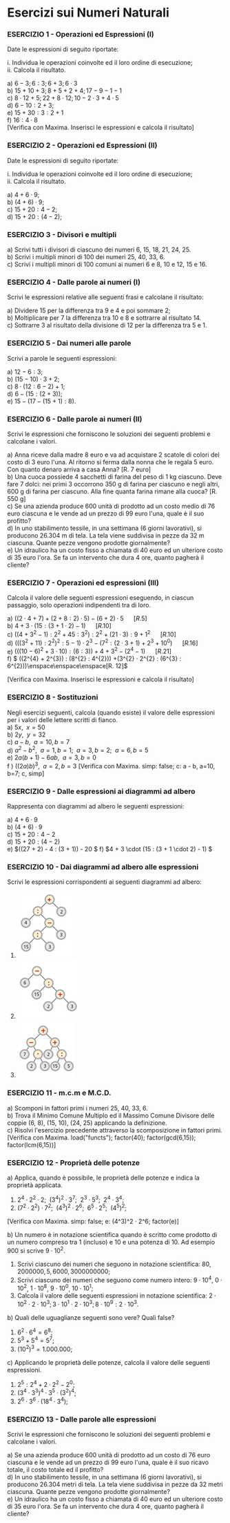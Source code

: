 
# Esercizi sui Numeri Naturali

### ESERCIZIO 1 - Operazioni ed Espressioni (I)

Date le espressioni di seguito riportate:    

i. Individua le operazioni coinvolte ed il loro ordine di esecuzione;  
ii. Calcola il risultato.  

a) $6 - 3; 6 : 3; 6 + 3; 6 · 3$  
b) $15 + 10 + 3; 8 + 5 + 2 + 4; 17 - 9 - 1 - 1$  
c) $8 · 12 + 5; 22 + 8 · 12; 10 - 2 · 3 + 4 · 5$    
d) $6 − 10 : 2 + 3$;  
e) $15 + 30 : 3 : 2 + 1$  
f) $16 : 4 · 8$  
[Verifica con Maxima. Inserisci le espressioni e calcola il risultato] 


### ESERCIZIO 2 - Operazioni ed Espressioni (II)

Date le espressioni di seguito riportate:    

i. Individua le operazioni coinvolte ed il loro ordine di esecuzione;  
ii. Calcola il risultato.  

a) $4 + 6·9$;  
b) $(4 + 6)·9$;  
c) $15 + 20 : 4 − 2$;  
d) $15 + 20 : (4 − 2)$;  

### ESERCIZIO 3 - Divisori e multipli

a) Scrivi tutti i divisori di ciascuno dei numeri 6, 15, 18, 21, 24, 25.  
b) Scrivi i multipli minori di 100 dei numeri 25, 40, 33, 6.  
c) Scrivi i multipli minori di 100 comuni ai numeri 6 e 8, 10 e 12, 15 e 16.   

### ESERCIZIO 4 - Dalle parole ai numeri (I)

Scrivi le espressioni relative alle seguenti frasi e calcolane il risultato:  

a) Dividere 15 per la differenza tra 9 e 4 e poi sommare 2;  
b) Moltiplicare per 7 la differenza tra 10 e 8 e sottrarre al risultato 14.  
c) Sottrarre 3 al risultato della divisione di 12 per la differenza tra 5 e 1.

### ESERCIZIO 5 - Dai numeri alle parole

Scrivi a parole le seguenti espressioni:  

a) $12 − 6 : 3$;  
b) $(15 − 10) · 3 + 2$;  
c) $8·(12 : 6 − 2) + 1$;   
d) $6 − (15 : (2 + 3))$;  
e) $15 − (17 − (15 + 1) : 8)$.

### ESERCIZIO 6 - Dalle parole ai numeri (II)

Scrivi le espressioni che forniscono le soluzioni dei seguenti problemi e calcolane i valori.  

a) Anna riceve dalla madre 8 euro e va ad acquistare 2 scatole di colori del costo di 3 euro l'una. Al ritorno si ferma dalla nonna che le regala 5 euro. Con quanto denaro arriva a casa Anna? [R. 7 euro]  
b) Una cuoca possiede 4 sacchetti di farina del peso di 1 kg ciascuno. Deve fare 7 dolci: nei primi 3 occorrono 350 g di farina per ciascuno e negli altri, 600 g di farina per ciascuno. Alla fine quanta farina rimane alla cuoca? [R. 550 g]  
c) Se una azienda produce 600 unità di prodotto ad un costo medio di 76 euro ciascuna e le vende ad un prezzo di 99 euro l'una, quale è il suo profitto?  
d) In uno stabilimento tessile, in una settimana (6 giorni lavorativi), si producono 26.304 m di tela. La tela viene suddivisa in pezze da 32 m ciascuna. Quante pezze vengono prodotte giornalmente?  
e) Un idraulico ha un costo fisso a chiamata di 40 euro ed un ulteriore costo di 35 euro l'ora. Se fa un intervento che dura 4 ore, quanto pagherà il cliente?

### ESERCIZIO 7 - Operazioni ed espressioni (III)

Calcola il valore delle seguenti espressioni eseguendo, in ciascun passaggio, solo operazioni indipendenti tra di loro.  

a) $((2·4 + 7) + (2 + 8 : 2)·5) − (6 + 2)·5 \enspace\enspace\enspace[R. 5]$    
b) $4 + 3·(15 : (3 + 1·2) − 1) \enspace\enspace\enspace[R. 10]$    
c) $((4 + 3^{2} − 1) : 2^{2} + 45 : 3^{2} ) : 2^{2} + (21·3) : 9 + 1^{2} \enspace\enspace\enspace[R. 10]$      
d) $(((3^{2} + 11) : 2^{2} )^{2} : 5 − 1) · 2^{3} − (7^2 : (2·3 + 1) + 2^{3} + 10^{0} ) \enspace\enspace\enspace[R. 16]$  
e) $(((10 - 6)^{2} + 3·10) : (6 : 3)) + 4 + 3^{2} - (2^{4} - 1) \enspace\enspace\enspace[R. 21]$  
f) $ ((2^{4} + 2^{3}) : (8^{2} : 4^{2})) +(3^{2} · 2^{2} : (6^{3} : 6^{2}))\enspace\enspace\enspace[R. 12]$  

[Verifica con Maxima. Inserisci le espressioni e calcola il risultato] 

### ESERCIZIO 8 - Sostituzioni
Negli esercizi seguenti, calcola (quando esiste) il valore delle espressioni per i valori delle lettere
scritti di fianco.  
a) $5x, \enspace x = 50$  
b) $2y, \enspace y = 32$  
c) $a − b, \enspace a = 10, b = 7$  
d) $a^{2} − b^{2}, \enspace a = 1, b = 1; \enspace a = 3, b = 2; \enspace a = 6, b = 5$  
e) $2a(b + 1) - 6ab , \enspace a = 3, b = 0$  
f ) $((2a)b)^{3}, \enspace a = 2, b = 3$
[Verifica con Maxima. simp: false; c: a - b, a=10, b=7; c, simp] 

### ESERCIZIO 9 - Dalle espressioni ai diagrammi ad albero
Rappresenta con diagrammi ad albero le seguenti espressioni:  

a) $4 + 6·9$  
b) $(4 + 6)·9$  
c) $15 + 20 : 4 − 2$  
d) $15 + 20 : (4 − 2)$  
e) $((27 + 2) - 4 : (3 + 1)) - 20 $
f) $4 + 3 \cdot (15 : (3 + 1 \cdot 2) - 1)  $

### ESERCIZIO 10 - Dai diagrammi ad albero alle espressioni
Scrivi le espressioni corrispondenti ai seguenti diagrammi ad albero:  

1. ![Albero](img\Albero1.png)
2. ![Albero](img\Albero2.png)
3. ![Albero](img\Albero3.png)

### ESERCIZIO 11 - m.c.m e M.C.D.

a) Scomponi in fattori primi i numeri 25, 40, 33, 6.  
b) Trova il Minimo Comune Multiplo ed il Massimo Comune Divisore delle coppie (6, 8), (15, 10), (24, 25) applicando la definizione.  
c) Risolvi l'esercizio precedente attraverso la scomposizione in fattori primi. 
[Verifica con Maxima. load("functs"); factor(40); factor(gcd(6,15)); factor(lcm(6,15))] 

### ESERCIZIO 12 - Proprietà delle potenze

a) Applica, quando è possibile, le proprietà delle potenze e indica la proprietà applicata.  

1. $2^{4} · 2^{2}·2; \enspace (3^{4})^{2} · 3^{7}; \enspace  2^{3} · 5^{3}; \enspace 2^{4} · 3^{4};$   
2. $(7^{2} · 2^{2}) · 7^{2}; \enspace (4^{3})^{2} · 2^{6}; \enspace 6^{5} · 2^{5}; \enspace  (4^{5})^{2};$  

[Verifica con Maxima. simp: false; e: (4^3)^2 · 2^6; factor(e)] 

b) Un numero è in notazione scientifica quando è scritto come prodotto di un numero compreso tra 1 (incluso) e 10 e una potenza di 10. Ad esempio 900 si scrive $9\cdot 10^2$. 

1. Scrivi ciascuno dei numeri che seguono in notazione scientifica: $80, 2000000, 5, 6000, 3000000000;$
2. Scrivi ciascuno dei numeri che seguono come numero intero:  $9\cdot 10^4$, $0\cdot 10^2$, $1\cdot 10^8$, $9\cdot 10^0$, $10\cdot 10^1;$
3. Calcola il valore delle seguenti espressioni in notazione scientifica: $2 \cdot 10^2 \cdot 2 \cdot 10^3; 3 \cdot 10^1 \cdot 2 \cdot 10^3; 8 \cdot 10^9 : 2 \cdot 10^3.$

b) Quali delle uguaglianze seguenti sono vere? Quali false?  

1. $6^{2} · 6^{4}=6^{8}; \enspace$  
2. $5^{3} + 5^{4} = 5^{7};$
3. $(10^{2})^{3} = 1.000.000;$  

c) Applicando le proprietà delle potenze, calcola il valore delle seguenti espressioni.  

1. $2^{5}:2^{4} + 2·2^{2} - 2^{0}$;  
2. $(3^{4} · 3^{3})^{4} · 3^{5} · (3^{2} )^{4}$;  
3. $2^{6} · 3^{6} · (18^{4} · 3^{4});$  

### ESERCIZIO 13 - Dalle parole alle espressioni

Scrivi le espressioni che forniscono le soluzioni dei seguenti problemi e calcolane i valori.  

a) Se una azienda produce 600 unità di prodotto ad un costo di 76 euro ciascuna e le vende ad un prezzo di 99 euro l'una, quale è il suo ricavo totale, il costo totale ed il profitto?   
d) In uno stabilimento tessile, in una settimana (6 giorni lavorativi), si producono 26.304 metri di tela. La tela viene suddivisa in pezze da 32 metri ciascuna. Quante pezze vengono prodotte giornalmente?   
e) Un idraulico ha un costo fisso a chiamata di 40 euro ed un ulteriore costo di 35 euro l'ora. Se fa un intervento che dura 4 ore, quanto pagherà il cliente?